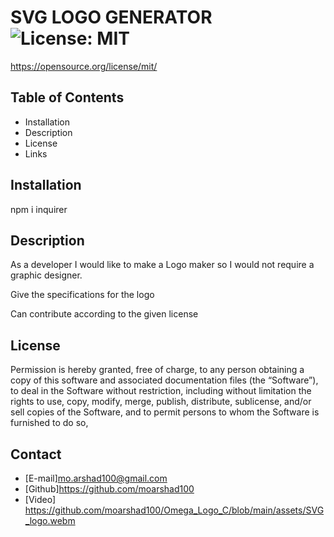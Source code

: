 # SVG LOGO GENERATOR ![License: MIT](https://img.shields.io/badge/License-MIT-Blue.svg)
  https://opensource.org/license/mit/

  ##  Table of Contents
  * <a name="Installation">Installation</a>
  * <a name = "description">Description</a>
  * <a name = "License">License</a>
  * <a name = "Links">Links</a>

  ## Installation
  npm i inquirer

  ## Description
  As a developer I would like to make a Logo maker  so I would not require a graphic designer.

  Give the specifications for the logo

  Can contribute according to the given license

  ## License
  Permission is hereby granted, free of charge, to any person obtaining a copy of this software and associated documentation files (the “Software”), to deal in the Software without restriction, including without limitation the rights to use, copy, modify, merge, publish, distribute, sublicense, and/or sell copies of the Software, and to permit persons to whom the Software is furnished to do so,

  ## Contact
  * [E-mail]mo.arshad100@gmail.com
  * [Github]https://github.com/moarshad100
  * [Video] https://github.com/moarshad100/Omega_Logo_C/blob/main/assets/SVG_logo.webm

